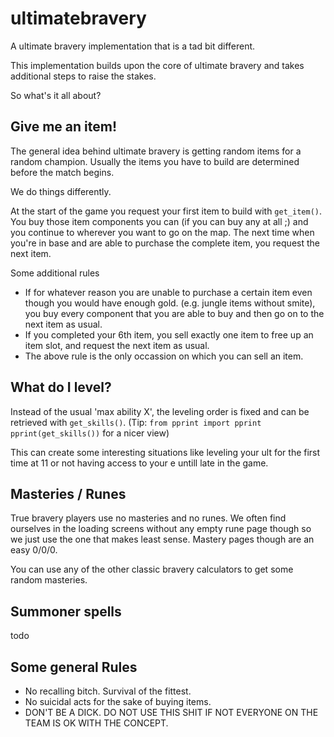 # ultimatebravery
A ultimate bravery implementation that is a tad bit different.

This implementation builds upon the core of ultimate bravery and takes additional steps to raise the stakes.

So what's it all about?

## Give me an item!

The general idea behind ultimate bravery is getting random items for a random champion. Usually the items you have to build are determined before the match begins.

We do things differently.

At the start of the game you request your first item to build with `get_item()`.  You buy those item components you can (if you can buy any at all ;) and you continue to wherever you want to go on the map.  The next time when you're in base and are able to purchase the complete item, you request the next item.

Some additional rules
* If for whatever reason you are unable to purchase a certain item even though you would have enough gold. (e.g. jungle items without smite), you buy every component that you are able to buy and then go on to the next item as usual.
* If you completed your 6th item, you sell exactly one item to free up an item slot, and request the next item as usual.
* The above rule is the only occassion on which you can sell an item.

## What do I level?

Instead of the usual 'max ability X', the leveling order is fixed and can be retrieved with `get_skills()`.
(Tip: `from pprint import pprint pprint(get_skills())` for a nicer view)

This can create some interesting situations like leveling your ult for the first time at 11 or not having access to your e untill late in the game.

## Masteries / Runes

True bravery players use no masteries and no runes.  We often find ourselves in the loading screens without any empty rune page though so we just use the one that makes least sense.  Mastery pages though are an easy 0/0/0.

You can use any of the other classic bravery calculators to get some random masteries.

## Summoner spells

todo

## Some general Rules

* No recalling bitch.  Survival of the fittest.
* No suicidal acts for the sake of buying items.
* DON'T BE A DICK. DO NOT USE THIS SHIT IF NOT EVERYONE ON THE TEAM IS OK WITH THE CONCEPT.
